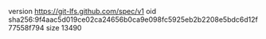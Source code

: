 version https://git-lfs.github.com/spec/v1
oid sha256:9f4aac5d019ce02ca24656b0ca9e098fc5925eb2b2208e5bdc6d12f77558f794
size 13490
